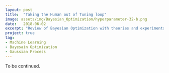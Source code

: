 ```yaml
---
layout: post
title:  "Taking the Human out of Tuning loop"
image: assets/img/Bayesian_Optimization/hyperparameter-32-b.png
date:   2018-06-02
excerpt: "Review of Bayesian Optimization with theories and experiments."
project: true
tag:
- Machine Learning
- Bayesain Optimization
- Gaussian Process
---
```


To be continued.